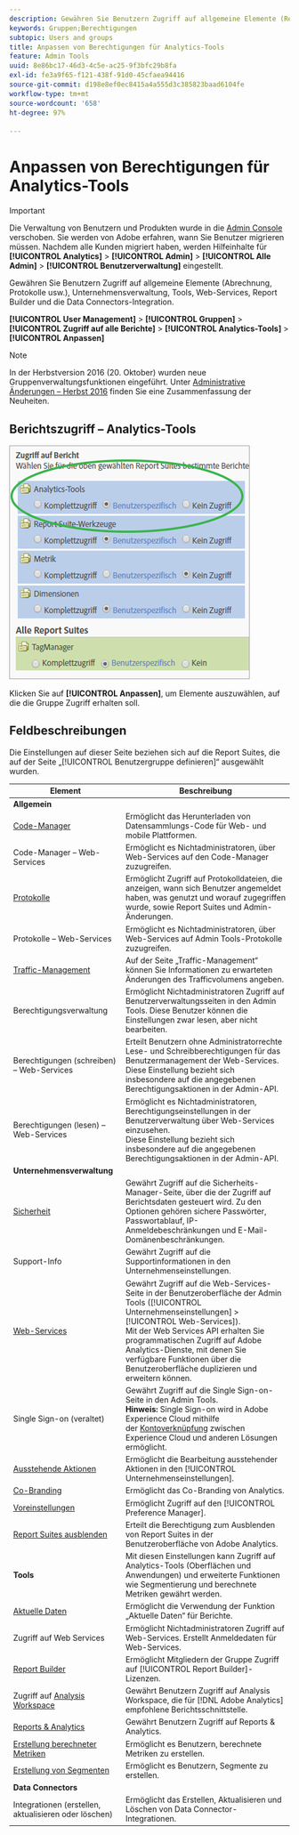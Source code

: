 ```yaml
---
description: Gewähren Sie Benutzern Zugriff auf allgemeine Elemente (Rechnungsstellung, Protokolle usw.), Unternehmensverwaltung, Tools, Web-Services, Report Builder und die Data Connectors-Integration.
keywords: Gruppen;Berechtigungen
subtopic: Users and groups
title: Anpassen von Berechtigungen für Analytics-Tools
feature: Admin Tools
uuid: 8e86bc17-46d3-4c5e-ac25-9f3bfc29b8fa
exl-id: fe3a9f65-f121-438f-91d0-45cfaea94416
source-git-commit: d198e8ef0ec8415a4a555d3c385823baad6104fe
workflow-type: tm+mt
source-wordcount: '658'
ht-degree: 97%

---
```


# Anpassen von Berechtigungen für Analytics-Tools

>[!IMPORTANT]
>
>Die Verwaltung von Benutzern und Produkten wurde in die [Admin Console](https://helpx.adobe.com/de/enterprise/using/admin-console.html) verschoben. Sie werden von Adobe erfahren, wann Sie Benutzer migrieren müssen. Nachdem alle Kunden migriert haben, werden Hilfeinhalte für **[!UICONTROL Analytics]** > **[!UICONTROL Admin]** > **[!UICONTROL Alle Admin]** > **[!UICONTROL Benutzerverwaltung]** eingestellt.

Gewähren Sie Benutzern Zugriff auf allgemeine Elemente (Abrechnung, Protokolle usw.), Unternehmensverwaltung, Tools, Web-Services, Report Builder und die Data Connectors-Integration.

**[!UICONTROL User Management]** > **[!UICONTROL Gruppen]** > **[!UICONTROL Zugriff auf alle Berichte]** > **[!UICONTROL Analytics-Tools]** > **[!UICONTROL Anpassen]**

>[!NOTE]
>
>In der Herbstversion 2016 (20. Oktober) wurden neue Gruppenverwaltungsfunktionen eingeführt. Unter [Administrative Änderungen – Herbst 2016](/help/admin/user-management2/c-user-management/permissions-changes.md) finden Sie eine Zusammenfassung der Neuheiten.

## Berichtszugriff – Analytics-Tools

![](assets/report-access-analytics-tools.png)

Klicken Sie auf **[!UICONTROL Anpassen]**, um Elemente auszuwählen, auf die die Gruppe Zugriff erhalten soll.

## Feldbeschreibungen

Die Einstellungen auf dieser Seite beziehen sich auf die Report Suites, die auf der Seite „[!UICONTROL Benutzergruppe definieren]“ ausgewählt wurden.

| Element | Beschreibung |
|--- |--- |
| **Allgemein** |  |
| [Code-Manager](/help/admin/admin/code-manager-admin.md) | Ermöglicht das Herunterladen von Datensammlungs-Code für Web- und mobile Plattformen. |
| Code-Manager – Web-Services | Ermöglicht es Nichtadministratoren, über Web-Services auf den Code-Manager zuzugreifen. |
| [Protokolle](/help/admin/admin/logs.md) | Ermöglicht Zugriff auf Protokolldateien, die anzeigen, wann sich Benutzer angemeldet haben, was genutzt und worauf zugegriffen wurde, sowie Report Suites und Admin-Änderungen. |
| Protokolle – Web-Services | Ermöglicht es Nichtadministratoren, über Web-Services auf Admin Tools-Protokolle zuzugreifen. |
| [Traffic-Management](/help/admin/c-traffic-management/traffic-management.md) | Auf der Seite „Traffic-Management“ können Sie Informationen zu erwarteten Änderungen des Trafficvolumens angeben. |
| Berechtigungsverwaltung | Ermöglicht Nichtadministratoren Zugriff auf Benutzerverwaltungsseiten in den Admin Tools. Diese Benutzer können die Einstellungen zwar lesen, aber nicht bearbeiten. |
| Berechtigungen (schreiben) – Web-Services | Erteilt Benutzern ohne Administratorrechte Lese- und Schreibberechtigungen für das Benutzermanagement der Web-Services.<br>Diese Einstellung bezieht sich insbesondere auf die angegebenen Berechtigungsaktionen in der Admin-API. |
| Berechtigungen (lesen) – Web-Services | Ermöglicht es Nichtadministratoren, Berechtigungseinstellungen in der Benutzerverwaltung über Web-Services einzusehen.<br>Diese Einstellung bezieht sich insbesondere auf die angegebenen Berechtigungsaktionen in der Admin-API. |
| **Unternehmensverwaltung** |  |
| [Sicherheit](/help/admin/company/security-manager.md) | Gewährt Zugriff auf die Sicherheits-Manager-Seite, über die der Zugriff auf Berichtsdaten gesteuert wird. Zu den Optionen gehören sichere Passwörter, Passwortablauf, IP-Anmeldebeschränkungen und E-Mail-Domänenbeschränkungen. |
| Support-Info | Gewährt Zugriff auf die Supportinformationen in den Unternehmenseinstellungen. |
| [Web-Services](/help/admin/company/web-services-admin.md) | Gewährt Zugriff auf die Web-Services-Seite in der Benutzeroberfläche der Admin Tools ([!UICONTROL Unternehmenseinstellungen] > [!UICONTROL Web-Services]).<br>Mit der Web Services API erhalten Sie programmatischen Zugriff auf Adobe Analytics-Dienste, mit denen Sie verfügbare Funktionen über die Benutzeroberfläche duplizieren und erweitern können. |
| Single Sign-on (veraltet) | Gewährt Zugriff auf die Single Sign-on-Seite in den Admin Tools.<br>**Hinweis:** Single Sign-on wird in Adobe Experience Cloud mithilfe der [Kontoverknüpfung](https://docs.adobe.com/content/help/de-DE/core-services/interface/manage-users-and-products/organizations.html) zwischen Experience Cloud und anderen Lösungen ermöglicht. |
| [Ausstehende Aktionen](/help/admin/company/pending-actions-admin.md) | Ermöglicht die Bearbeitung ausstehender Aktionen in den [!UICONTROL Unternehmenseinstellungen]. |
| [Co-Branding](/help/admin/company/co-branding-admin.md) | Ermöglicht das Co-Branding von Analytics. |
| [Voreinstellungen](/help/admin/admin/preferences-manager.md) | Ermöglicht Zugriff auf den [!UICONTROL Preference Manager]. |
| [Report Suites ausblenden](/help/admin/company/c-hide-report-suites.md) | Erteilt die Berechtigung zum Ausblenden von Report Suites in der Benutzeroberfläche von Adobe Analytics. |
| **Tools** | Mit diesen Einstellungen kann Zugriff auf Analytics-Tools (Oberflächen und Anwendungen) und erweiterte Funktionen wie Segmentierung und berechnete Metriken gewährt werden. |
| [Aktuelle Daten](https://docs.adobe.com/content/help/de-DE/analytics/analyze/reports-analytics/current-data.html) | Ermöglicht die Verwendung der Funktion „Aktuelle Daten“ für Berichte. |
| Zugriff auf Web Services | Ermöglicht Nichtadministratoren Zugriff auf Web-Services. Erstellt Anmeldedaten für Web-Services. |
| [Report Builder](https://docs.adobe.com/content/help/de-DE/analytics/analyze/report-builder/report-builder-setup/t-install-arb.html) | Ermöglicht Mitgliedern der Gruppe Zugriff auf [!UICONTROL Report Builder]-Lizenzen. |
| Zugriff auf [Analysis Workspace](https://docs.adobe.com/content/help/de-DE/analytics/analyze/analysis-workspace/home.html) | Gewährt Benutzern Zugriff auf Analysis Workspace, die für [!DNL Adobe Analytics] empfohlene Berichtsschnittstelle. |
| [Reports &amp; Analytics](https://docs.adobe.com/content/help/de-DE/analytics/landing/an-key-concepts.html) | Gewährt Benutzern Zugriff auf Reports &amp; Analytics. |
| [Erstellung berechneter Metriken](https://docs.adobe.com/content/help/de-DE/analytics/components/calculated-metrics/cm-overview.html) | Ermöglicht es Benutzern, berechnete Metriken zu erstellen. |
| [Erstellung von Segmenten](https://docs.adobe.com/content/help/de-DE/analytics/components/segmentation/seg-home.html) | Ermöglicht es Benutzern, Segmente zu erstellen. |
| **Data Connectors** |  |
| Integrationen (erstellen, aktualisieren oder löschen) | Ermöglicht das Erstellen, Aktualisieren und Löschen von Data Connector-Integrationen. |
